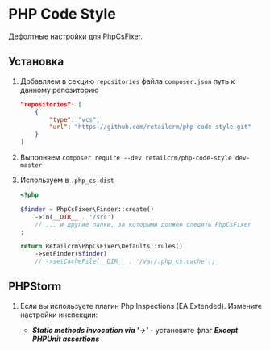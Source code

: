 # PHP Code Style

Дефолтные настройки для PhpCsFixer.

## Установка

1. Добавляем в секцию `repositories` файла `composer.json` путь к данному репозиторию

    ```json
    "repositories": [
        {
            "type": "vcs",
            "url": "https://github.com/retailcrm/php-code-style.git"
        }
    ]
    ```

2. Выполняем `composer require --dev retailcrm/php-code-style dev-master`
3. Используем в `.php_cs.dist`

    ```php
    <?php
    
    $finder = PhpCsFixer\Finder::create()
        ->in(__DIR__ . '/src')
        // ... и другие папки, за которыми должен следить PhpCsFixer
    ;
    
    return Retailcrm\PhpCsFixer\Defaults::rules()
        ->setFinder($finder)
        // ->setCacheFile(__DIR__ . '/var/.php_cs.cache');
    ```

## PHPStorm

1. Если вы используете плагин Php Inspections (EA Extended). Измените настройки инспекции:
   
   * ***Static methods invocation via '->'*** - установите флаг ***Except PHPUnit assertions***
